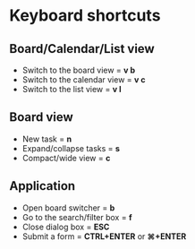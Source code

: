 Keyboard shortcuts
==================

Board/Calendar/List view
------------------------

- Switch to the board view = **v b**
- Switch to the calendar view = **v c**
- Switch to the list view = **v l**

Board view
----------

- New task = **n**
- Expand/collapse tasks = **s**
- Compact/wide view = **c**

Application
-----------

- Open board switcher = **b**
- Go to the search/filter box = **f**
- Close dialog box = **ESC**
- Submit a form = **CTRL+ENTER** or **⌘+ENTER**